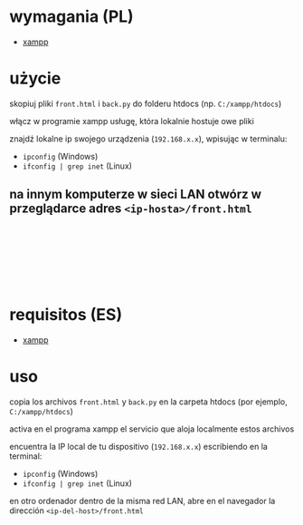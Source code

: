 # wymagania (PL)
- [xampp](https://www.apachefriends.org/)
  

# użycie

skopiuj pliki `front.html` i `back.py` do folderu htdocs (np. `C:/xampp/htdocs`)

włącz w programie xampp usługę, która lokalnie hostuje owe pliki

znajdź lokalne ip swojego urządzenia (`192.168.x.x`), wpisując w terminalu:
- `ipconfig` (Windows)
- `ifconfig | grep inet` (Linux)

na innym komputerze w sieci LAN otwórz w przeglądarce adres `<ip-hosta>/front.html`
</br></br></br>
---
</br></br></br>
# requisitos (ES)
- [xampp](https://www.apachefriends.org/)

# uso

copia los archivos `front.html` y `back.py` en la carpeta htdocs (por ejemplo, `C:/xampp/htdocs`)

activa en el programa xampp el servicio que aloja localmente estos archivos

encuentra la IP local de tu dispositivo (`192.168.x.x`) escribiendo en la terminal:
- `ipconfig` (Windows)
- `ifconfig | grep inet` (Linux)

en otro ordenador dentro de la misma red LAN, abre en el navegador la dirección `<ip-del-host>/front.html`
